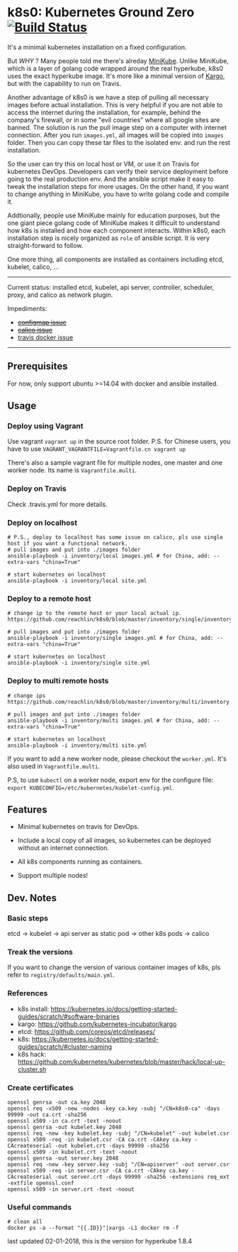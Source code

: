 # k8s0: Kubernetes Ground Zero [![Build Status](https://travis-ci.org/reachlin/k8s0.svg)][travis]

It's a minimal kubernetes installation on a fixed configuration.

But *WHY* ? Many people told me there's alreday [MiniKube](https://kubernetes.io/docs/getting-started-guides/minikube/). Unlike MiniKube, which is a layer of golang code wrapped around the real hyperkube, k8s0 uses the exact hyperkube image. It's more like a minimal version of [Kargo](https://github.com/kubernetes-incubator/kargo), but with the capability to run on Travis.

Another advantage of k8s0 is we have a step of pulling all necessary images before actual installation. This is very helpful if you are not able to access the internet during the installation, for example, behind the company's firewall, or in some "evil countries" where all google sites are banned. The solution is run the pull image step on a computer with internet connection. After you run `images.yml`, all images will be copied into `images` folder. Then you can copy these tar files to the isolated env. and run the rest installation.

So the user can try this on local host or VM, or use it on Travis for kubernetes DevOps. Developers can verify their service deployment before going to the real production env. And the ansible script make it easy to tweak the installation steps for more usages. On the other hand, if you want to change anything in MiniKube, you have to write golang code and compile it.

Addtionally, people use MiniKube mainly for education purposes, but the one giant piece golang code of MiniKube makes it difficult to understand how k8s is installed and how each component interacts. Within k8s0, each installation step is nicely organized as `role` of ansible script. It is very straight-forward to follow.

One more thing, all components are installed as containers including etcd, kubelet, calico, ...

**********************

Current status: installed etcd, kubelet, api server, controller, scheduler, proxy, and calico as network plugin.

Impediments:
* ~~[configmap issue](https://github.com/kubernetes/kubernetes/issues/46768)~~
* ~~[calico issue](https://github.com/projectcalico/calico/issues/825)~~
* [travis docker issue](https://github.com/travis-ci/travis-ci/issues/8104)

**********************

## Prerequisites

For now, only support ubuntu >=14.04 with docker and ansible installed.

## Usage

### Deploy using Vagrant
Use vagrant `vagrant up` in the source root folder.
P.S. for Chinese users, you have to use `VAGRANT_VAGRANTFILE=Vagrantfile.cn vagrant up`

There's also a sample vagrant file for multiple nodes, one master and one worker node. Its name is `Vagrantfile.multi`.

### Deploy on Travis
Check .travis.yml for more details.

### Deploy on localhost
```
# P.S., deploy to localhost has some issue on calico, pls use single host if you want a functional network.
# pull images and put into ./images folder
ansible-playbook -i inventory/local images.yml # for China, add: --extra-vars "china=True"

# start kubernetes on localhost
ansible-playbook -i inventory/local site.yml
```

### Deploy to a remote host
```
# change ip to the remote host or your local actual ip.
https://github.com/reachlin/k8s0/blob/master/inventory/single/inventory

# pull images and put into ./images folder
ansible-playbook -i inventory/single images.yml # for China, add: --extra-vars "china=True"

# start kubernetes on localhost
ansible-playbook -i inventory/single site.yml
```
### Deploy to multi remote hosts
```
# change ips
https://github.com/reachlin/k8s0/blob/master/inventory/multi/inventory

# pull images and put into ./images folder
ansible-playbook -i inventory/multi images.yml # for China, add: --extra-vars "china=True"

# start kubernetes on localhost
ansible-playbook -i inventory/multi site.yml
```

If you want to add a new worker node, please checkout the `worker.yml`. It's also used in `Vagrantfile.multi`.

P.S, to use `kubectl` on a worker node, export env for the configure file: `export KUBECONFIG=/etc/kubernetes/kubelet-config.yml`.

## Features

* Minimal kubernetes on travis for DevOps.

* Include a local copy of all images, so kubernetes can be deployed without an internet connection.

* All k8s components running as containers.

* Support multiple nodes!

## Dev. Notes

### Basic steps

etcd -> kubelet -> api server as static pod -> other k8s pods -> calico

### Treak the versions

If you want to change the version of various container images of k8s, pls refer to `registry/defaults/main.yml`.


### References

* k8s install: https://kubernetes.io/docs/getting-started-guides/scratch/#software-binaries
* kargo: https://github.com/kubernetes-incubator/kargo
* etcd: https://github.com/coreos/etcd/releases/
* k8s: https://kubernetes.io/docs/getting-started-guides/scratch/#cluster-naming
* k8s hack: https://github.com/kubernetes/kubernetes/blob/master/hack/local-up-cluster.sh

### Create certificates

```
openssl genrsa -out ca.key 2048
openssl req -x509 -new -nodes -key ca.key -subj "/CN=k8s0-ca" -days 99999 -out ca.crt -sha256
openssl x509 -in ca.crt -text -noout
openssl genrsa -out kubelet.key 2048
openssl req -new -key kubelet.key -subj "/CN=kubelet" -out kubelet.csr
openssl x509 -req -in kubelet.csr -CA ca.crt -CAkey ca.key -CAcreateserial -out kubelet.crt -days 99999 -sha256
openssl x509 -in kubelet.crt -text -noout
openssl genrsa -out server.key 2048
openssl req -new -key server.key -subj "/CN=apiserver" -out server.csr
openssl x509 -req -in server.csr -CA ca.crt -CAkey ca.key -CAcreateserial -out server.crt -days 99999 -sha256 -extensions req_ext -extfile openssl.conf
openssl x509 -in server.crt -text -noout
```

### Useful commands

```
# clean all
docker ps -a --format "{{.ID}}"|xargs -L1 docker rm -f
```

[travis]: https://travis-ci.org/reachlin/k8s0

last updated 02-01-2018, this is the version for hyperkube 1.8.4
